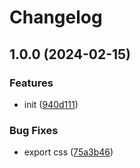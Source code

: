 # Changelog

## 1.0.0 (2024-02-15)


### Features

* init ([940d111](https://github.com/zero-one-code/vue-default-page/commit/940d1112f2d62b8bf5780f82330292555a5ea2d0))


### Bug Fixes

* export css ([75a3b46](https://github.com/zero-one-code/vue-default-page/commit/75a3b461a7e9bb60a30083deac0122db9d5d8d9d))
